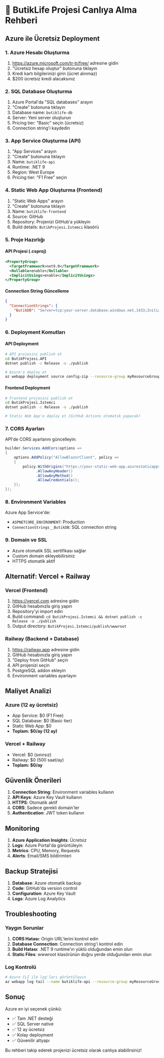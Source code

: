# 🚀 ButikLife Projesi Canlıya Alma Rehberi

## Azure ile Ücretsiz Deployment

### 1. Azure Hesabı Oluşturma
1. https://azure.microsoft.com/tr-tr/free/ adresine gidin
2. "Ücretsiz hesap oluştur" butonuna tıklayın
3. Kredi kartı bilgilerinizi girin (ücret alınmaz)
4. $200 ücretsiz kredi alacaksınız

### 2. SQL Database Oluşturma
1. Azure Portal'da "SQL databases" arayın
2. "Create" butonuna tıklayın
3. Database name: `butiklife-db`
4. Server: Yeni server oluşturun
5. Pricing tier: "Basic" seçin (ücretsiz)
6. Connection string'i kaydedin

### 3. App Service Oluşturma (API)
1. "App Services" arayın
2. "Create" butonuna tıklayın
3. Name: `butiklife-api`
4. Runtime: .NET 9
5. Region: West Europe
6. Pricing tier: "F1 Free" seçin

### 4. Static Web App Oluşturma (Frontend)
1. "Static Web Apps" arayın
2. "Create" butonuna tıklayın
3. Name: `butiklife-frontend`
4. Source: GitHub
5. Repository: Projenizi GitHub'a yükleyin
6. Build details: `ButikProjesi.Istemci` klasörü

### 5. Proje Hazırlığı

#### API Projesi (.csproj)
```xml
<PropertyGroup>
  <TargetFramework>net9.0</TargetFramework>
  <Nullable>enable</Nullable>
  <ImplicitUsings>enable</ImplicitUsings>
</PropertyGroup>
```

#### Connection String Güncelleme
```json
{
  "ConnectionStrings": {
    "ButikDB": "Server=tcp:your-server.database.windows.net,1433;Initial Catalog=butiklife-db;Persist Security Info=False;User ID=your-username;Password=your-password;MultipleActiveResultSets=False;Encrypt=True;TrustServerCertificate=False;Connection Timeout=30;"
  }
}
```

### 6. Deployment Komutları

#### API Deployment
```bash
# API projesini publish et
cd ButikProjesi.API
dotnet publish -c Release -o ./publish

# Azure'a deploy et
az webapp deployment source config-zip --resource-group myResourceGroup --name butiklife-api --src ./publish.zip
```

#### Frontend Deployment
```bash
# Frontend projesini publish et
cd ButikProjesi.Istemci
dotnet publish -c Release -o ./publish

# Static Web App'e deploy et (GitHub Actions otomatik yapacak)
```

### 7. CORS Ayarları
API'de CORS ayarlarını güncelleyin:
```csharp
builder.Services.AddCors(options =>
{
    options.AddPolicy("AllowBlazorClient", policy =>
    {
        policy.WithOrigins("https://your-static-web-app.azurestaticapps.net")
              .AllowAnyHeader()
              .AllowAnyMethod()
              .AllowCredentials();
    });
});
```

### 8. Environment Variables
Azure App Service'de:
- `ASPNETCORE_ENVIRONMENT`: Production
- `ConnectionStrings__ButikDB`: SQL connection string

### 9. Domain ve SSL
- Azure otomatik SSL sertifikası sağlar
- Custom domain ekleyebilirsiniz
- HTTPS otomatik aktif

## Alternatif: Vercel + Railway

### Vercel (Frontend)
1. https://vercel.com adresine gidin
2. GitHub hesabınızla giriş yapın
3. Repository'yi import edin
4. Build command: `cd ButikProjesi.Istemci && dotnet publish -c Release -o ./publish`
5. Output directory: `ButikProjesi.Istemci/publish/wwwroot`

### Railway (Backend + Database)
1. https://railway.app adresine gidin
2. GitHub hesabınızla giriş yapın
3. "Deploy from GitHub" seçin
4. API projenizi seçin
5. PostgreSQL addon ekleyin
6. Environment variables ayarlayın

## Maliyet Analizi

### Azure (12 ay ücretsiz)
- App Service: $0 (F1 Free)
- SQL Database: $0 (Basic tier)
- Static Web App: $0
- **Toplam: $0/ay (12 ay)**

### Vercel + Railway
- Vercel: $0 (sınırsız)
- Railway: $0 (500 saat/ay)
- **Toplam: $0/ay**

## Güvenlik Önerileri

1. **Connection String**: Environment variables kullanın
2. **API Keys**: Azure Key Vault kullanın
3. **HTTPS**: Otomatik aktif
4. **CORS**: Sadece gerekli domain'ler
5. **Authentication**: JWT token kullanın

## Monitoring

1. **Azure Application Insights**: Ücretsiz
2. **Logs**: Azure Portal'da görüntüleyin
3. **Metrics**: CPU, Memory, Requests
4. **Alerts**: Email/SMS bildirimleri

## Backup Stratejisi

1. **Database**: Azure otomatik backup
2. **Code**: GitHub'da version control
3. **Configuration**: Azure Key Vault
4. **Logs**: Azure Log Analytics

## Troubleshooting

### Yaygın Sorunlar
1. **CORS Hatası**: Origin URL'lerini kontrol edin
2. **Database Connection**: Connection string'i kontrol edin
3. **Build Hatası**: .NET 9 runtime'ın yüklü olduğundan emin olun
4. **Static Files**: wwwroot klasörünün doğru yerde olduğundan emin olun

### Log Kontrolü
```bash
# Azure CLI ile log'ları görüntüleyin
az webapp log tail --name butiklife-api --resource-group myResourceGroup
```

## Sonuç

Azure en iyi seçenek çünkü:
- ✅ Tam .NET desteği
- ✅ SQL Server native
- ✅ 12 ay ücretsiz
- ✅ Kolay deployment
- ✅ Güvenilir altyapı

Bu rehberi takip ederek projenizi ücretsiz olarak canlıya alabilirsiniz!


